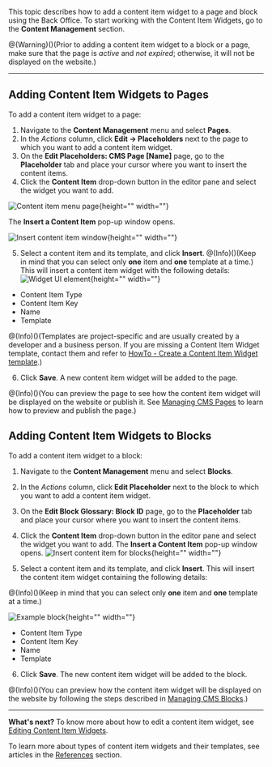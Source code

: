 This topic describes how to add a content item widget to a page and block using the Back Office.
To start working with the Content Item Widgets, go to the **Content Management** section.

@(Warning)()(Prior to adding a content item widget to a block or a page, make sure that the page is _active_ and _not expired_; otherwise, it will not be displayed on the website.)
***
## Adding Content Item Widgets to Pages
To add a content item widget to a page:

1. Navigate to the **Content Management** menu and select **Pages**.
2. In the _Actions_ column, click **Edit -> Placeholders** next to the page to which you want to add a content item widget. 
3. On the **Edit Placeholders: CMS Page [Name]** page, go to the **Placeholder** tab and place your cursor where you want to insert the content items.
4. Click the **Content Item** drop-down button in the editor pane and select the widget you want to add. 

![Content item menu page](https://spryker.s3.eu-central-1.amazonaws.com/docs/User+Guides/Back+Office+User+Guides/Content+Management+System/Content+Item+Widgets/Adding+Content+Item+Widgets+to+Pages+and+Blocks/content-item-menu-page.png){height="" width=""}

The **Insert a Content Item** pop-up window opens.

![Insert content item window](https://spryker.s3.eu-central-1.amazonaws.com/docs/User+Guides/Back+Office+User+Guides/Content+Management+System/Content+Item+Widgets/Adding+Content+Item+Widgets+to+Pages+and+Blocks/insert-content-item-window.png){height="" width=""}

5. Select a content item and its template, and click **Insert**. 
@(Info)()(Keep in mind that you can select only **one** item and **one** template at a time.)
This will insert a content item widget with the following details: 
![Widget UI element](https://spryker.s3.eu-central-1.amazonaws.com/docs/User+Guides/Back+Office+User+Guides/Content+Management+System/Content+Item+Widgets/Adding+Content+Item+Widgets+to+Pages+and+Blocks/widget-ui-element.png){height="" width=""}

* Content Item Type
* Content Item Key
* Name
* Template

@(Info)()(Templates are project-specific and are usually created by a developer and a business person. If you are missing a Content Item Widget template, contact them and refer to [HowTo - Create a Content Item Widget template](https://documentation.spryker.com/docs/en/en/ht-create-cms-templates#adding-a-template-for-a-content-item-widget).)

6. Click **Save**. A new content item widget will be added to the page.

@(Info)()(You can preview the page to see how the content item widget will be displayed on the website or publish it. See  [Managing CMS Pages](https://documentation.spryker.com/docs/en/en/managing-cms-pages) to learn how to preview and publish the page.)

## Adding Content Item Widgets to Blocks
To add a content item widget to a block:

1. Navigate to the **Content Management** menu and select **Blocks**.
2. In the _Actions_ column, click **Edit Placeholder** next to the block to which you want to add a content item widget.
3. On the **Edit Block Glossary: Block ID** page, go to the **Placeholder** tab and place your cursor where you want to insert the content items.
4. Click the **Content Item** drop-down button in the editor pane and select the widget you want to add. The **Insert a Content Item** pop-up window opens.
![Insert content item for blocks](https://spryker.s3.eu-central-1.amazonaws.com/docs/User+Guides/Back+Office+User+Guides/Content+Management+System/Content+Item+Widgets/Adding+Content+Item+Widgets+to+Pages+and+Blocks/insert-content-item-widget-block.png){height="" width=""}

5. Select a content item and its template, and click **Insert**. This will insert the content item widget containing the following details:

@(Info)()(Keep in mind that you can select only **one** item and **one** template at a time.)

![Example block](https://spryker.s3.eu-central-1.amazonaws.com/docs/User+Guides/Back+Office+User+Guides/Content+Management+System/Content+Item+Widgets/Adding+Content+Item+Widgets+to+Pages+and+Blocks/example-block.png){height="" width=""}

* Content Item Type
* Content Item Key
* Name
* Template

6. Click **Save**. The new content item widget will be added to the block. 

@(Info)()(You can preview how the content item widget will be displayed on the website by following the steps described in  [Managing CMS Blocks](https://documentation.spryker.com/docs/en/en/managing-cms-blocks).)
***
**What's next?**
To know more about how to edit a content item widget, see  [Editing Content Item Widgets](https://documentation.spryker.com/docs/en/en/editing-content-item-widgets).

To learn more about types of content item widgets and their templates, see articles in the [References](https://documentation.spryker.com/docs/en/en/content-item-widgets-templates-reference-information) section.
